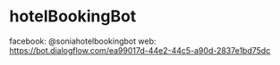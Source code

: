 # hotelBookingBot
facebook: @soniahotelbookingbot
web: https://bot.dialogflow.com/ea99017d-44e2-44c5-a90d-2837e1bd75dc
